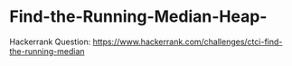 # Find-the-Running-Median-Heap-
Hackerrank Question: https://www.hackerrank.com/challenges/ctci-find-the-running-median
